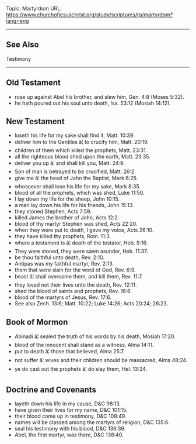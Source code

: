 Topic: Martyrdom
URL: https://www.churchofjesuschrist.org/study/scriptures/tg/martyrdom?lang=eng

---

## See Also

Testimony

---

## Old Testament

- rose up against Abel his brother, and slew him, Gen. 4:8 (Moses 5:32).
- he hath poured out his soul unto death, Isa. 53:12 (Mosiah 14:12).

## New Testament

- loseth his life for my sake shall find it, Matt. 10:39.
- deliver him to the Gentiles â¦ to crucify him, Matt. 20:19.
- children of them which killed the prophets, Matt. 23:31.
- all the righteous blood shed upon the earth, Matt. 23:35.
- deliver you up â¦ and shall kill you, Matt. 24:9.
- Son of man is betrayed to be crucified, Matt. 26:2.
- give me â¦ the head of John the Baptist, Mark 6:25.
- whosoever shall lose his life for my sake, Mark 8:35.
- blood of all the prophets, which was shed, Luke 11:50.
- I lay down my life for the sheep, John 10:15.
- a man lay down his life for his friends, John 15:13.
- they stoned Stephen, Acts 7:59.
- killed James the brother of John, Acts 12:2.
- blood of thy martyr Stephen was shed, Acts 22:20.
- when they were put to death, I gave my voice, Acts 26:10.
- they have killed thy prophets, Rom. 11:3.
- where a testament is â¦ death of the testator, Heb. 9:16.
- They were stoned, they were sawn asunder, Heb. 11:37.
- be thou faithful unto death, Rev. 2:10.
- Antipas was my faithful martyr, Rev. 2:13.
- them that were slain for the word of God, Rev. 6:9.
- beast â¦ shall overcome them, and kill them, Rev. 11:7.
- they loved not their lives unto the death, Rev. 12:11.
- shed the blood of saints and prophets, Rev. 16:6.
- blood of the martyrs of Jesus, Rev. 17:6.
- See also Zech. 13:6; Matt. 10:22; Luke 14:26; Acts 20:24; 26:23.

## Book of Mormon

- Abinadi â¦ sealed the truth of his words by his death, Mosiah 17:20.
- blood of the innocent shall stand as a witness, Alma 14:11.
- put to death â¦ those that believed, Alma 25:7.
- not suffer â¦ wives and their children should be massacred, Alma 48:24.
- ye do cast out the prophets â¦ do slay them, Hel. 13:24.

## Doctrine and Covenants

- layeth down his life in my cause, D&C 98:13.
- have given their lives for my name, D&C 101:15.
- their blood come up in testimony, D&C 109:49.
- names will be classed among the martyrs of religion, D&C 135:6.
- seal his testimony with his blood, D&C 136:39.
- Abel, the first martyr, was there, D&C 138:40.

